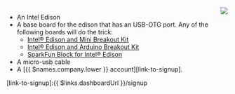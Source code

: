 <img style="float: right;padding-left: 10px;" src="/img/intel-edison/intel-edison.webp">

* An Intel Edison
* A base board for the edison that has an USB-OTG port. Any of the following boards will do the trick:
    - [Intel® Edison and Mini Breakout Kit](https://www.sparkfun.com/products/13025)
    - [Intel® Edison and Arduino Breakout Kit](https://www.sparkfun.com/products/13097)
    - [SparkFun Block for Intel® Edison](https://www.sparkfun.com/products/13045)
* A micro-usb cable
* A [{{ $names.company.lower }} account][link-to-signup].

[link-to-signup]:{{ $links.dashboardUrl }}/signup